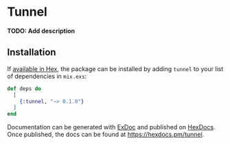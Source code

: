 # Tunnel

**TODO: Add description**

## Installation

If [available in Hex](https://hex.pm/docs/publish), the package can be installed
by adding `tunnel` to your list of dependencies in `mix.exs`:

```elixir
def deps do
  [
    {:tunnel, "~> 0.1.0"}
  ]
end
```

Documentation can be generated with [ExDoc](https://github.com/elixir-lang/ex_doc)
and published on [HexDocs](https://hexdocs.pm). Once published, the docs can
be found at <https://hexdocs.pm/tunnel>.

